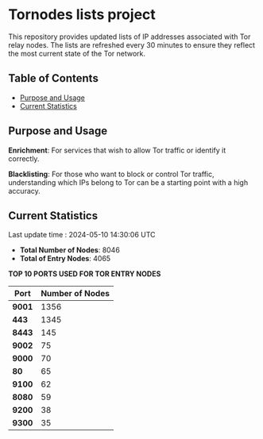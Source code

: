 # Tornodes lists project

This repository provides updated lists of IP addresses associated with Tor relay nodes. The lists are refreshed every 30 minutes to ensure they reflect the most current state of the Tor network.

## Table of Contents

- [Purpose and Usage](#purpose-and-usage)
- [Current Statistics](#current-statistics)


## Purpose and Usage

**Enrichment**: For services that wish to allow Tor traffic or identify it correctly.

**Blacklisting**: For those who want to block or control Tor traffic, understanding which IPs belong to Tor can be a starting point with a high accuracy.

## Current Statistics

Last update time : 2024-05-10 14:30:06 UTC

- **Total Number of Nodes**: 8046
- **Total of Entry Nodes**: 4065

**TOP 10 PORTS USED FOR TOR ENTRY NODES**

| **Port** | **Number of Nodes** |
|------|-----------------|
| **9001**   | 1356  |
| **443**   | 1345  |
| **8443**   | 145  |
| **9002**   | 75  |
| **9000**   | 70  |
| **80**   | 65  |
| **9100**   | 62  |
| **8080**   | 59  |
| **9200**   | 38  |
| **9300**   | 35  |

